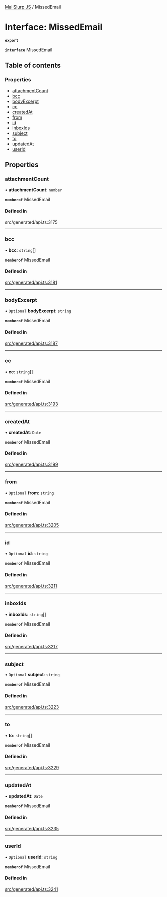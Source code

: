 [MailSlurp JS](../README.md) / MissedEmail

# Interface: MissedEmail

**`export`**

**`interface`** MissedEmail

## Table of contents

### Properties

- [attachmentCount](MissedEmail.md#attachmentcount)
- [bcc](MissedEmail.md#bcc)
- [bodyExcerpt](MissedEmail.md#bodyexcerpt)
- [cc](MissedEmail.md#cc)
- [createdAt](MissedEmail.md#createdat)
- [from](MissedEmail.md#from)
- [id](MissedEmail.md#id)
- [inboxIds](MissedEmail.md#inboxids)
- [subject](MissedEmail.md#subject)
- [to](MissedEmail.md#to)
- [updatedAt](MissedEmail.md#updatedat)
- [userId](MissedEmail.md#userid)

## Properties

### attachmentCount

• **attachmentCount**: `number`

**`memberof`** MissedEmail

#### Defined in

[src/generated/api.ts:3175](https://github.com/mailslurp/mailslurp-client/blob/6bcf839/src/generated/api.ts#L3175)

___

### bcc

• **bcc**: `string`[]

**`memberof`** MissedEmail

#### Defined in

[src/generated/api.ts:3181](https://github.com/mailslurp/mailslurp-client/blob/6bcf839/src/generated/api.ts#L3181)

___

### bodyExcerpt

• `Optional` **bodyExcerpt**: `string`

**`memberof`** MissedEmail

#### Defined in

[src/generated/api.ts:3187](https://github.com/mailslurp/mailslurp-client/blob/6bcf839/src/generated/api.ts#L3187)

___

### cc

• **cc**: `string`[]

**`memberof`** MissedEmail

#### Defined in

[src/generated/api.ts:3193](https://github.com/mailslurp/mailslurp-client/blob/6bcf839/src/generated/api.ts#L3193)

___

### createdAt

• **createdAt**: `Date`

**`memberof`** MissedEmail

#### Defined in

[src/generated/api.ts:3199](https://github.com/mailslurp/mailslurp-client/blob/6bcf839/src/generated/api.ts#L3199)

___

### from

• `Optional` **from**: `string`

**`memberof`** MissedEmail

#### Defined in

[src/generated/api.ts:3205](https://github.com/mailslurp/mailslurp-client/blob/6bcf839/src/generated/api.ts#L3205)

___

### id

• `Optional` **id**: `string`

**`memberof`** MissedEmail

#### Defined in

[src/generated/api.ts:3211](https://github.com/mailslurp/mailslurp-client/blob/6bcf839/src/generated/api.ts#L3211)

___

### inboxIds

• **inboxIds**: `string`[]

**`memberof`** MissedEmail

#### Defined in

[src/generated/api.ts:3217](https://github.com/mailslurp/mailslurp-client/blob/6bcf839/src/generated/api.ts#L3217)

___

### subject

• `Optional` **subject**: `string`

**`memberof`** MissedEmail

#### Defined in

[src/generated/api.ts:3223](https://github.com/mailslurp/mailslurp-client/blob/6bcf839/src/generated/api.ts#L3223)

___

### to

• **to**: `string`[]

**`memberof`** MissedEmail

#### Defined in

[src/generated/api.ts:3229](https://github.com/mailslurp/mailslurp-client/blob/6bcf839/src/generated/api.ts#L3229)

___

### updatedAt

• **updatedAt**: `Date`

**`memberof`** MissedEmail

#### Defined in

[src/generated/api.ts:3235](https://github.com/mailslurp/mailslurp-client/blob/6bcf839/src/generated/api.ts#L3235)

___

### userId

• `Optional` **userId**: `string`

**`memberof`** MissedEmail

#### Defined in

[src/generated/api.ts:3241](https://github.com/mailslurp/mailslurp-client/blob/6bcf839/src/generated/api.ts#L3241)
